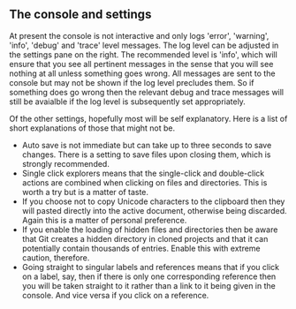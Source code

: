 ## The console and settings

At present the console is not interactive and only logs 'error', 'warning', 'info', 'debug' and 'trace' level messages.
The log level can be adjusted in the settings pane on the right.
The recommended level is 'info', which will ensure that you see all pertinent messages in the sense that you will see nothing at all unless something goes wrong.
All messages are sent to the console but may not be shown if the log level precludes them.
So if something does go wrong then the relevant debug and trace messages will still be avaialble if the log level is subsequently set appropriately.

Of the other settings, hopefully most will be self explanatory.
Here is a list of short explanations of those that might not be.

* Auto save is not immediate but can take up to three seconds to save changes. There is a setting to save files upon closing them, which is strongly recommended.
* Single click explorers means that the single-click and double-click actions are combined when clicking on files and directories. This is worth a try but is a matter of taste.
* If you choose not to copy Unicode characters to the clipboard then they will pasted directly into the active document, otherwise being discarded. Again this is a matter of personal preference.
* If you enable the loading of hidden files and directories then be aware that Git creates a hidden directory in cloned projects and that it can potentially contain thousands of entries. Enable this with extreme caution, therefore.
* Going straight to singular labels and references means that if you click on a label, say, then if there is only one corresponding reference then you will be taken straight to it rather than a link to it being given in the console. And vice versa if you click on a reference.
